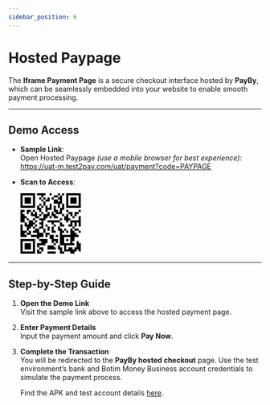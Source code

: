 ```yaml
---
sidebar_position: 6
---
```


# Hosted Paypage

The **Iframe Payment Page** is a secure checkout interface hosted by **PayBy**, which can be seamlessly embedded into your website to enable smooth payment processing.

---

## Demo Access

- **Sample Link**:  
  Open Hosted Paypage *(use a mobile browser for best experience)*: https://uat-m.test2pay.com/uat/payment?code=PAYPAGE

- **Scan to Access**:  

  ![1](./pic/demopaypage.png)

---

## Step-by-Step Guide

1. **Open the Demo Link**  
   Visit the sample link above to access the hosted payment page.

2. **Enter Payment Details**  
   Input the payment amount and click **Pay Now**.

3. **Complete the Transaction**  
   You will be redirected to the **PayBy hosted checkout** page. Use the test environment’s bank and Botim Money Business account credentials to simulate the payment process.  

   Find the APK and test account details [here](/demos/testaccount).

